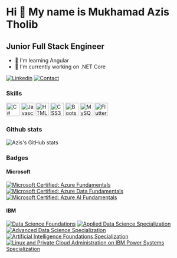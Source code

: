 Hi 👋 My name is Mukhamad Azis Tholib
=============================

Junior Full Stack Engineer
------------------------

* 🧠  I'm learning Angular
* 🚀  I'm currently working on .NET Core

[![Linkedin](https://img.shields.io/badge/MY%20PROFILE-Linkedin-yellow?style=for-the-badge&logo=github)](https://www.linkedin.com/in/mukhamad-az/) 
 [![Contact](https://img.shields.io/badge/CONTACT-GMAIL-yellow?style=for-the-badge&logo=gmail&logoColor=white)](mailto:mukhamadazistholib278@gmail.com)

### Skills

<p align="left">
<a href="https://docs.microsoft.com/en-us/dotnet/csharp/" target="_blank" rel="noreferrer"><img src="https://raw.githubusercontent.com/danielcranney/readme-generator/main/public/icons/skills/csharp-colored.svg" width="36" height="36" alt="C#" /></a>
<a href="https://developer.mozilla.org/en-US/docs/Web/JavaScript" target="_blank" rel="noreferrer"><img src="https://raw.githubusercontent.com/danielcranney/readme-generator/main/public/icons/skills/javascript-colored.svg" width="36" height="36" alt="Javascript" /></a>
<a href="https://developer.mozilla.org/en-US/docs/Glossary/HTML5" target="_blank" rel="noreferrer"><img src="https://raw.githubusercontent.com/danielcranney/readme-generator/main/public/icons/skills/html5-colored.svg" width="36" height="36" alt="HTML5" /></a>
<a href="https://www.w3.org/TR/CSS/#css" target="_blank" rel="noreferrer"><img src="https://raw.githubusercontent.com/danielcranney/readme-generator/main/public/icons/skills/css3-colored.svg" width="36" height="36" alt="CSS3" /></a>
<a href="https://getbootstrap.com/" target="_blank" rel="noreferrer"><img src="https://raw.githubusercontent.com/danielcranney/readme-generator/main/public/icons/skills/bootstrap-colored.svg" width="36" height="36" alt="Bootstrap" /></a>
<a href="https://www.mysql.com/" target="_blank" rel="noreferrer"><img src="https://raw.githubusercontent.com/danielcranney/readme-generator/main/public/icons/skills/mysql-colored.svg" width="36" height="36" alt="MySQL" /></a>
<a href="https://flutter.dev/" target="_blank" rel="noreferrer"><img src="https://raw.githubusercontent.com/danielcranney/readme-generator/main/public/icons/skills/flutter-colored.svg" width="36" height="36" alt="Flutter" /></a>
</p>

### Github stats
<!-- ![Github stats ](https://github-readme-stats.vercel.app/api?username=mukhamadazistholib&show_icons=true&theme=radical) -->
![Azis's GitHub stats](https://github-readme-stats.vercel.app/api?username=mukhamadazistholib&show_icons=true&bg_color=00000000)

<!-- ### Languages and Tools:

[<img align="left" alt="Visual Studio Code" width="26px" src="https://cdn.jsdelivr.net/gh/devicons/devicon/icons/vscode/vscode-original.svg" style="padding-right:10px;" />]
[<img align="left" alt="HTML5" width="26px" src="https://cdn.jsdelivr.net/gh/devicons/devicon/icons/html5/html5-original.svg" style="padding-right:10px;" />]
[<img align="left" alt="CSS3" width="26px" src="https://cdn.jsdelivr.net/gh/devicons/devicon/icons/css3/css3-original.svg" style="padding-right:10px;" />]
[<img align="left" alt="JavaScript" width="26px" src="https://cdn.jsdelivr.net/gh/devicons/devicon/icons/javascript/javascript-original.svg" style="padding-right:10px;" />]
[<img align="left" alt="Angular" width="26px" src="https://github.com/angular.png?s=20" style="padding-right:10px;" />] -->


### Badges
<!--START_SECTION:badges-->
#### Microsoft
[![Microsoft Certified: Azure Fundamentals](https://images.credly.com/size/100x100/images/be8fcaeb-c769-4858-b567-ffaaa73ce8cf/image.png)](https://www.credly.com/badges/f9c46594-bb53-4c44-bf8c-1cf9a391c6e6/public_url "Microsoft Certified: Azure Fundamentals")
[![Microsoft Certified: Azure Data Fundamentals](https://images.credly.com/size/100x100/images/70eb1e3f-d4de-4377-a062-b20fb29594ea/azure-data-fundamentals-600x600.png)](https://www.credly.com/badges/b475acb8-0f2a-4df6-bbb9-69ed2853792c/public_url "Microsoft Certified: Azure Data Fundamentals")
[![Microsoft Certified: Azure AI Fundamentals](https://images.credly.com/size/100x100/images/4136ced8-75d5-4afb-8677-40b6236e2672/azure-ai-fundamentals-600x600.png)](https://www.credly.com/badges/7d8e8f3d-3ee7-451a-8a90-c8618a4f834e/public_url "Microsoft Certified: Azure AI Fundamentals")

#### IBM
[![Data Science Foundations](https://images.credly.com/size/100x100/images/ac4daa48-1924-4dc5-80cf-ede5a08bac51/Data_Science_Foundations_Specialization.png)](https://www.credly.com/badges/acab1c9e-43ac-4737-9c41-5570ef661944/public_url "Data Science Foundations")
[![Applied Data Science Specialization](https://images.credly.com/size/100x100/images/fa32e912-a95a-478b-926f-3b98b586e55c/Adv_Data_Science_Specialization.png)](https://www.credly.com/badges/e4982012-d442-4298-9a77-155debb1e021/public_url "Applied Data Science Specialization")
[![Advanced Data Science Specialization](https://images.credly.com/size/100x100/images/0a8e2321-c9a1-45b4-a61d-cae2636e9ea3/Adv_Data_Science_Specialization_-_Coursera.png)](https://www.credly.com/badges/61fbb669-e2e7-44ae-bc22-32cf1371d7fd/public_url "Advanced Data Science Specialization")
[![Artificial Intelligence Foundations Specialization](https://images.credly.com/size/100x100/images/4b79cc62-d398-4d20-8a8b-ac15335ccc04/AI_Foundations_Specialization.png)](https://www.credly.com/badges/c674c8c7-0719-402b-bf2e-3fa144f0be39/public_url "Artificial Intelligence Foundations Specialization")
[![Linux and Private Cloud Administration on IBM Power Systems Specialization](https://images.credly.com/size/100x100/images/aa6b6ee5-07b1-43f7-aad6-87ab946036ce/Linux_and_Private_Cloud_on_IBM_Systems_Specialization.png)](https://www.credly.com/badges/49381862-35d3-4d24-8324-a336fd33989a/public_url "Linux and Private Cloud Administration on IBM Power Systems Specialization")
<!--END_SECTION:badges-->

<!-- [![Top Langs](https://github-readme-stats.vercel.app/api/top-langs/?username=mukhamadazistholib)](https://github.com/mukhamadazistholib/github-readme-stats) -->
